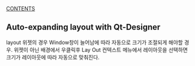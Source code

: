 [CONTENTS](README.md)
## Auto-expanding layout with Qt-Designer
layout 위젯의 경우 Window창이 늘어남에 따라 자동으로 크기가 조절되게 해야할 경우.
위젯이 아닌 배경에서 우클릭후 Lay Out 컨텍스트 메뉴에서 레이아웃을 선택하면 크기가 레이아웃에 따라 자동으로 맞춰진다.